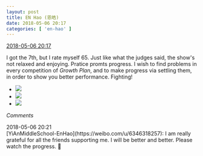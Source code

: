 ```yaml
---
layout: post
title: EN Hao (恩皓)
date: 2018-05-06 20:17
categories: [ 'en-hao' ]
---
```


<div class="weibo-info">
  <a href="https://weibo.com/6346318257/GfqEv2aBM">2018-05-06 20:17</a>
</div>

I got the 7th, but I rate myself 65. Just like what the judges said, the show's not relaxed and enjoying. Pratice promts progress. I wish to find problems in every competition of *Growth Plan*, and to make progress via settling them, in order to show you better performance. Fighting!

<!-- more -->

<ul class="weibo-pic-list-1">
  <li class="weibo-pic">
    <a href="//wx1.sinaimg.cn/mw690/006VuvhTgy1fr1vm0w39rj31121jkk1t.jpg"><img src="//wx1.sinaimg.cn/thumb150/006VuvhTgy1fr1vm0w39rj31121jkk1t.jpg"/></a>
  </li>
  <li class="weibo-pic">
    <a href="//wx2.sinaimg.cn/mw690/006VuvhTgy1fr1vm2mmv4j31o0190hdr.jpg"><img src="//wx2.sinaimg.cn/thumb150/006VuvhTgy1fr1vm2mmv4j31o0190hdr.jpg"/></a>
  </li>
  <li class="weibo-pic">
    <a href="//wx3.sinaimg.cn/mw690/006VuvhTgy1fr1vm6cd7qj31401nz15g.jpg"><img src="//wx3.sinaimg.cn/thumb150/006VuvhTgy1fr1vm6cd7qj31401nz15g.jpg"/></a>
  </li>
</ul>

*Comments*

<div class="weibo-info">2018-05-06 20:21</div>
[YiAnMiddleSchool-EnHao](https://weibo.com/u/6346318257): I am really grateful for all the friends supporting me. I will be better and better. Please watch the progress. 🙏

